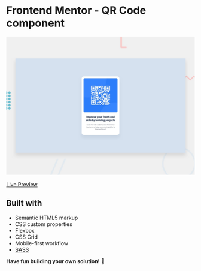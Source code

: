 # Frontend Mentor - QR Code component

![Design preview for the QR Code component coding challenge](./design/desktop-preview.jpg)

[Live Preview](https://sparkhand.github.io/frontend-mentor-challenges/qr-code-component/)

## Built with

- Semantic HTML5 markup
- CSS custom properties
- Flexbox
- CSS Grid
- Mobile-first workflow
- [SASS](https://sass-lang.com/)

**Have fun building your own solution!** 🚀